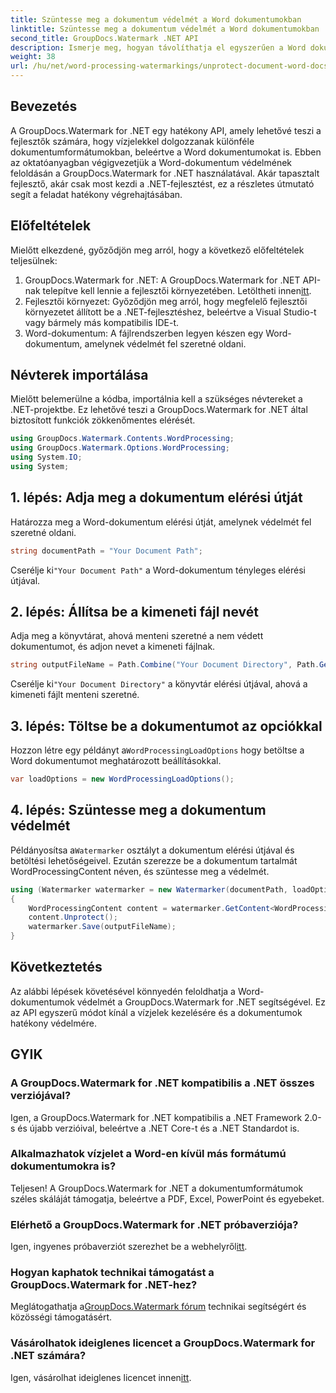 ```yaml
---
title: Szüntesse meg a dokumentum védelmét a Word dokumentumokban
linktitle: Szüntesse meg a dokumentum védelmét a Word dokumentumokban
second_title: GroupDocs.Watermark .NET API
description: Ismerje meg, hogyan távolíthatja el egyszerűen a Word dokumentumok védelmét a GroupDocs.Watermark for .NET segítségével. Kövesse lépésenkénti útmutatónkat.
weight: 38
url: /hu/net/word-processing-watermarkings/unprotect-document-word-docs/
---
```

## Bevezetés
A GroupDocs.Watermark for .NET egy hatékony API, amely lehetővé teszi a fejlesztők számára, hogy vízjelekkel dolgozzanak különféle dokumentumformátumokban, beleértve a Word dokumentumokat is. Ebben az oktatóanyagban végigvezetjük a Word-dokumentum védelmének feloldásán a GroupDocs.Watermark for .NET használatával. Akár tapasztalt fejlesztő, akár csak most kezdi a .NET-fejlesztést, ez a részletes útmutató segít a feladat hatékony végrehajtásában.
## Előfeltételek
Mielőtt elkezdené, győződjön meg arról, hogy a következő előfeltételek teljesülnek:
1.  GroupDocs.Watermark for .NET: A GroupDocs.Watermark for .NET API-nak telepítve kell lennie a fejlesztői környezetében. Letöltheti innen[itt](https://releases.groupdocs.com/Watermark/net/).
2. Fejlesztői környezet: Győződjön meg arról, hogy megfelelő fejlesztői környezetet állított be a .NET-fejlesztéshez, beleértve a Visual Studio-t vagy bármely más kompatibilis IDE-t.
3. Word-dokumentum: A fájlrendszerben legyen készen egy Word-dokumentum, amelynek védelmét fel szeretné oldani.

## Névterek importálása
Mielőtt belemerülne a kódba, importálnia kell a szükséges névtereket a .NET-projektbe. Ez lehetővé teszi a GroupDocs.Watermark for .NET által biztosított funkciók zökkenőmentes elérését.
```csharp
using GroupDocs.Watermark.Contents.WordProcessing;
using GroupDocs.Watermark.Options.WordProcessing;
using System.IO;
using System;
```
## 1. lépés: Adja meg a dokumentum elérési útját
Határozza meg a Word-dokumentum elérési útját, amelynek védelmét fel szeretné oldani.
```csharp
string documentPath = "Your Document Path";
```
 Cserélje ki`"Your Document Path"` a Word-dokumentum tényleges elérési útjával.
## 2. lépés: Állítsa be a kimeneti fájl nevét
Adja meg a könyvtárat, ahová menteni szeretné a nem védett dokumentumot, és adjon nevet a kimeneti fájlnak.
```csharp
string outputFileName = Path.Combine("Your Document Directory", Path.GetFileName(documentPath));
```
 Cserélje ki`"Your Document Directory"` a könyvtár elérési útjával, ahová a kimeneti fájlt menteni szeretné.
## 3. lépés: Töltse be a dokumentumot az opciókkal
 Hozzon létre egy példányt a`WordProcessingLoadOptions` hogy betöltse a Word dokumentumot meghatározott beállításokkal.
```csharp
var loadOptions = new WordProcessingLoadOptions();
```
## 4. lépés: Szüntesse meg a dokumentum védelmét
 Példányosítsa a`Watermarker` osztályt a dokumentum elérési útjával és betöltési lehetőségeivel. Ezután szerezze be a dokumentum tartalmát WordProcessingContent néven, és szüntesse meg a védelmét.
```csharp
using (Watermarker watermarker = new Watermarker(documentPath, loadOptions))
{
    WordProcessingContent content = watermarker.GetContent<WordProcessingContent>();
    content.Unprotect();
    watermarker.Save(outputFileName);
}
```

## Következtetés
Az alábbi lépések követésével könnyedén feloldhatja a Word-dokumentumok védelmét a GroupDocs.Watermark for .NET segítségével. Ez az API egyszerű módot kínál a vízjelek kezelésére és a dokumentumok hatékony védelmére.
## GYIK
### A GroupDocs.Watermark for .NET kompatibilis a .NET összes verziójával?
Igen, a GroupDocs.Watermark for .NET kompatibilis a .NET Framework 2.0-s és újabb verzióival, beleértve a .NET Core-t és a .NET Standardot is.
### Alkalmazhatok vízjelet a Word-en kívül más formátumú dokumentumokra is?
Teljesen! A GroupDocs.Watermark for .NET a dokumentumformátumok széles skáláját támogatja, beleértve a PDF, Excel, PowerPoint és egyebeket.
### Elérhető a GroupDocs.Watermark for .NET próbaverziója?
 Igen, ingyenes próbaverziót szerezhet be a webhelyről[itt](https://releases.groupdocs.com/).
### Hogyan kaphatok technikai támogatást a GroupDocs.Watermark for .NET-hez?
 Meglátogathatja a[GroupDocs.Watermark fórum](https://forum.groupdocs.com/c/watermark/19) technikai segítségért és közösségi támogatásért.
### Vásárolhatok ideiglenes licencet a GroupDocs.Watermark for .NET számára?
 Igen, vásárolhat ideiglenes licencet innen[itt](https://purchase.groupdocs.com/temporary-license/).